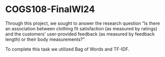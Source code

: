 # COGS108-FinalWI24

Through this project, we sought to answer the research question "Is there an association between clothing fit satisfaction (as measured by ratings) and the customers' user-provided feedback (as measured by feedback length) or their body measurements?"

To complete this task we utilized Bag of Words and TF-IDF.
